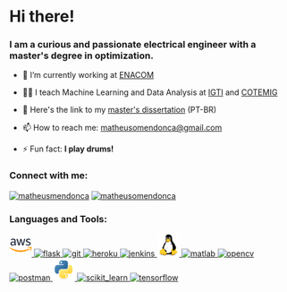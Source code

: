 <h1 align="left">Hi there!</h1>
<h3 align="left">I am a curious and passionate electrical engineer with a master's degree in optimization.</h3>

- 🔭 I’m currently working at [ENACOM](https://www.enacom.com.br/)

- 👨‍💻 I teach Machine Learning and Data Analysis at [IGTI](https://www.igti.com.br/) and [COTEMIG](https://www.cotemig.com.br/ensino/graduacoes)

- 📝 Here's the link to my [master's dissertation](https://www.ppgee.ufmg.br/defesas/1744M.PDF) (PT-BR)

- 📫 How to reach me: [matheusomendonca@gmail.com](mailto:matheusomendonca@gmail.com)

- ⚡ Fun fact: **I play drums!**

<h3 align="left">Connect with me:</h3>
<p align="left">
<a href="https://linkedin.com/in/matheusmendonca" target="blank"><img align="center" src="https://cdn.jsdelivr.net/npm/simple-icons@3.0.1/icons/linkedin.svg" alt="matheusmendonca" height="30" width="40" /></a>
<a href="https://instagram.com/matheusomendonca" target="blank"><img align="center" src="https://cdn.jsdelivr.net/npm/simple-icons@3.0.1/icons/instagram.svg" alt="matheusomendonca" height="30" width="40" /></a>
</p>

<h3 align="left">Languages and Tools:</h3>
<p align="left"> <a href="https://aws.amazon.com" target="_blank"> <img src="https://raw.githubusercontent.com/devicons/devicon/master/icons/amazonwebservices/amazonwebservices-original-wordmark.svg" alt="aws" width="40" height="40"/> </a> <a href="https://flask.palletsprojects.com/" target="_blank"> <img src="https://www.vectorlogo.zone/logos/pocoo_flask/pocoo_flask-icon.svg" alt="flask" width="40" height="40"/> </a> <a href="https://git-scm.com/" target="_blank"> <img src="https://www.vectorlogo.zone/logos/git-scm/git-scm-icon.svg" alt="git" width="40" height="40"/> </a> <a href="https://heroku.com" target="_blank"> <img src="https://www.vectorlogo.zone/logos/heroku/heroku-icon.svg" alt="heroku" width="40" height="40"/> </a> <a href="https://www.jenkins.io" target="_blank"> <img src="https://www.vectorlogo.zone/logos/jenkins/jenkins-icon.svg" alt="jenkins" width="40" height="40"/> </a> <a href="https://www.linux.org/" target="_blank"> <img src="https://raw.githubusercontent.com/devicons/devicon/master/icons/linux/linux-original.svg" alt="linux" width="40" height="40"/> </a> <a href="https://www.mathworks.com/" target="_blank"> <img src="https://upload.wikimedia.org/wikipedia/commons/thumb/2/21/Matlab_Logo.png/667px-Matlab_Logo.png?20170128174110" alt="matlab" width="40" height="40"/> </a> <a href="https://opencv.org/" target="_blank"> <img src="https://www.vectorlogo.zone/logos/opencv/opencv-icon.svg" alt="opencv" width="40" height="40"/> </a> <a href="https://postman.com" target="_blank"> <img src="https://www.vectorlogo.zone/logos/getpostman/getpostman-icon.svg" alt="postman" width="40" height="40"/> </a> <a href="https://www.python.org" target="_blank"> <img src="https://raw.githubusercontent.com/devicons/devicon/master/icons/python/python-original.svg" alt="python" width="40" height="40"/> </a> <a href="https://scikit-learn.org/" target="_blank"> <img src="https://upload.wikimedia.org/wikipedia/commons/0/05/Scikit_learn_logo_small.svg" alt="scikit_learn" width="40" height="40"/> </a> <a href="https://www.tensorflow.org" target="_blank"> <img src="https://www.vectorlogo.zone/logos/tensorflow/tensorflow-icon.svg" alt="tensorflow" width="40" height="40"/> </a> </p>
